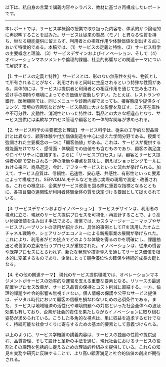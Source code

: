 以下は、私自身の言葉で講義内容やシラバス、教材に基づき再構成したレポートです。

------------------------------------------------------------
本レポートでは、サービス学概論の授業で取り扱った内容を、体系的かつ論理的に再説明することを試みた。サービスは従来の製品（モノ）と異なる性質を持ち、単なる機能提供に留まらず、利用者との相互作用や体験価値を創出する点において特徴的である。本稿では、（1）サービスの定義と特性、（2）サービス科学の主要概念と理論、（3）サービスデザインおよびイノベーション、そして（4）オペレーションマネジメントや倫理的課題、社会的影響などの関連テーマについて解説する。

【1. サービスの定義と特性】
サービスとは、形のない無形性を持ち、物質として所有されることがなく、利用されると同時に生産されるという特殊な性質がある。具体的には、サービスは提供者と利用者との相互作用を通じて生み出され、受け手の期待や環境によってその価値が変動しやすい。たとえば、レストランや銀行、医療機関では、同じメニューや診断内容であっても、接客態度や提供タイミング、環境の雰囲気などがサービス品質に大きな影響を及ぼす。この非在庫性や不可分性、変動性、消滅性といった特性は、製品との大きな相違点となり、サービス提供には柔軟なプロセス管理や顧客との一体的な関与が求められる。

【2. サービス科学の主要概念と理論】
サービス科学は、従来の工学的な製品設計とは異なり、顧客体験や付加価値創造を中心に据えた学問分野である。授業で強調された主要概念の一つに「顧客価値」がある。これは、サービスが提供する機能面だけでなく、感情面・体験面での価値をも含むものであり、顧客の満足度やロイヤリティに直結する。さらに「サービスプロセス」は、顧客とサービス提供者の間で交わされる一連の活動や接点を意味し、例えばショッピングモールにおける来店、商品選定、会計、アフターサービスといった流れが挙げられる。加えて、サービス品質は、信頼性、迅速性、安心感、共感性、有形性といった要素によって構成され、SERVQUALモデルなどを通じ実際の現場で測定・改善される。これらの概念は、企業がサービス改善を図る際に重要な指標となるとともに、各項目間の連関性が利用者体験全体の質を決定づける要因として捉えられている。

【3. サービスデザインおよびイノベーション】
サービスデザインは、利用者の視点に立ち、現状のサービス提供プロセスを可視化・再設計することで、より高い付加価値を生み出す手法である。授業では、カスタマージャーニーマップやサービスブループリントの活用が紹介され、具体的事例としてITを活用したオムニチャネル戦略や、シェアリングエコノミーによる新規事業の展開が挙げられた。これにより、利用者がどの接点でどのような体験を得るのかを明確にし、課題抽出と改善策の立案を行うプロセスが重視された。イノベーションは、従来の慣習や既存プロセスにとらわれず、新たな発想や技術導入を通してサービス価値を根本的に変革するものであり、企業にとって競争優位性の確保や持続的成長の鍵となる。

【4. その他の関連テーマ】
現代のサービス提供環境では、オペレーションマネジメントがサービスの効率的な運営を支える重要な要素となる。リソースの最適配置やプロセス改善が、サービス品質の保持とコスト削減に直結する。一方、倫理的課題や社会的影響も無視できない。個人情報の保護や公平なサービス提供は、デジタル時代において顧客の信頼を損なわないための必須条件である。また、サービスは地域経済の活性化や環境問題への対応といった社会全体への波及効果も有しており、企業が社会的責任を果たしながらイノベーションに取り組む姿勢が求められている。こうした多角的な視点は、単に収益を追求するだけでなく、持続可能な社会づくりに寄与するための基本的要素として意義づけられる。

以上のように、サービス学概論の講義内容は、サービスの独自の性質や提供過程、品質管理、そして設計と革新の手法を通じ、現代社会におけるサービスの役割とその課題を包括的に捉えるための理論的枠組みを提供している。これらの知見を実務や研究に反映することで、より高い顧客満足と社会的価値の創出が期待される。